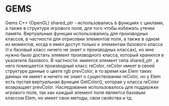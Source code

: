 # GEMS
Gems C++ (OpenGL)
shared_ptr - использовались в функциях с циклами, а также в структуре игрового поля, для того чтобы избежать утечек памяти. 
Виртуальные функции использовались для производных классов, в частности для отрисовки элементов поля, а также в одном из моментов, когда я имел доступ только к элементам базового класса (т.к базовый класс ничего не знает о производных классах), но мне нужно было достать  элемент производного класса, который хранился в указателе базового. 
В частности: имеется элемент типа shared_ptr <Elem>, в него помещается производный класс reColor, reColor имеет в своей структуре данные о цвете rgb prevColor, в то время как Elem таких данных не имеет и ничего не знает о существовании reColor, но у Elem есть пустая виртуальная функция GetColor(), которая у класса reColor возвращает prevColor. 
Наследование использовалось для поддержки  игрового поля, так как каждый элемент поля является базовым классом Elem, но имеет свои методы, свои свойства и тд.
